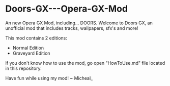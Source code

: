 # Doors-GX---Opera-GX-Mod

An new Opera GX Mod, including... DOORS. Welcome to Doors GX, an unofficial mod that includes tracks, wallpapers, sfx's and more!

This mod contains 2 editions: 
- Normal Edition
- Graveyard Edition

If you don't know how to use the mod, go open "HowToUse.md" file located in this repository.

Have fun while using my mod!
~ Micheal_


